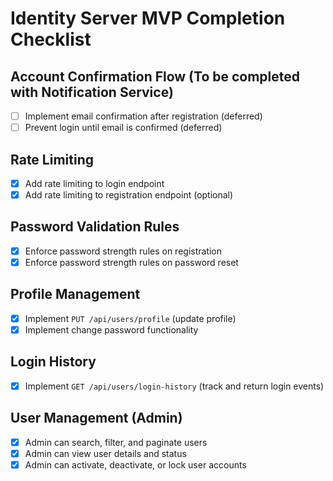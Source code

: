 # Identity Server MVP Completion Checklist

## Account Confirmation Flow (To be completed with Notification Service)

- [ ] Implement email confirmation after registration (deferred)
- [ ] Prevent login until email is confirmed (deferred)

<!-- Email Service Integration excluded for MVP -->

## Rate Limiting

- [x] Add rate limiting to login endpoint
- [x] Add rate limiting to registration endpoint (optional)

## Password Validation Rules

- [x] Enforce password strength rules on registration
- [x] Enforce password strength rules on password reset

## Profile Management

- [x] Implement `PUT /api/users/profile` (update profile)
- [x] Implement change password functionality

## Login History

- [x] Implement `GET /api/users/login-history` (track and return login events)

## User Management (Admin)

- [x] Admin can search, filter, and paginate users
- [x] Admin can view user details and status
- [x] Admin can activate, deactivate, or lock user accounts
